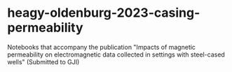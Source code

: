 # heagy-oldenburg-2023-casing-permeability

Notebooks that accompany the publication "Impacts of magnetic permeability on electromagnetic data collected in settings with steel-cased wells" (Submitted to GJI) 

